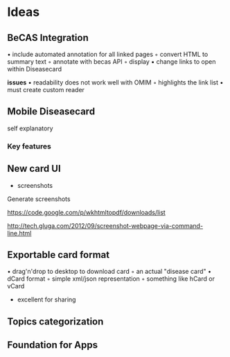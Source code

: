 # Ideas

## BeCAS Integration

•	include automated annotation for all linked pages
◦	convert HTML to summary text
◦	annotate with becas API
◦	display
▪	change links to open within Diseasecard

**issues**
•	readability does not work well with OMIM
◦	highlights the link list
•	must create custom reader

## Mobile Diseasecard

self explanatory

### Key features

## New card UI

* screenshots

Generate screenshots

https://code.google.com/p/wkhtmltopdf/downloads/list

http://tech.gluga.com/2012/09/screenshot-webpage-via-command-line.html

## Exportable card format

•	drag'n'drop to desktop to download card
◦	an actual "disease card"
•	dCard format
◦	simple xml/json representation
◦	something like hCard or vCard

* excellent for sharing

## Topics categorization

## Foundation for Apps



